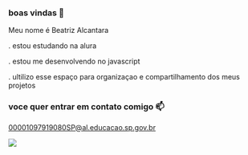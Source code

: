 ### boas vindas 🖤

Meu nome é Beatriz Alcantara

. estou estudando na alura

. estou me desenvolvendo no javascript

. ultilizo esse espaço para organizaçao e compartilhamento dos meus projetos

### voce quer entrar em contato comigo 📫

00001097919080SP@al.educacao.sp.gov.br

![](https://media1.tenor.com/m/7bxhYCCNaVsAAAAC/maria-aparecida-art.gif)
